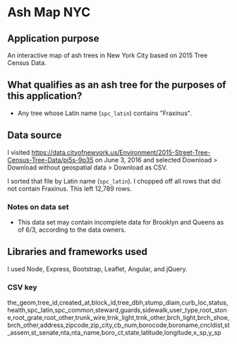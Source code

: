 # Ash Map NYC

## Application purpose
An interactive map of ash trees in New York City based on 2015 Tree Census Data.

## What qualifies as an ash tree for the purposes of this application?

* Any tree whose Latin name (`spc_latin`) contains "Fraxinus".

## Data source

I visited https://data.cityofnewyork.us/Environment/2015-Street-Tree-Census-Tree-Data/pi5s-9p35 on June 3, 2016 and selected Download > Download without geospatial data > Download as CSV.

I sorted that file by Latin name (`spc_latin`). I chopped off all rows that did not contain Fraxinus. This left 12,789 rows.

### Notes on data set

* This data set may contain incomplete data for Brooklyn and Queens as of 6/3, according to the data owners.

## Libraries and frameworks used
I used Node, Express, Bootstrap, Leaflet, Angular, and jQuery.

### CSV key
the_geom,tree_id,created_at,block_id,tree_dbh,stump_diam,curb_loc,status,health,spc_latin,spc_common,steward,guards,sidewalk,user_type,root_stone,root_grate,root_other,trunk_wire,trnk_light,trnk_other,brch_light,brch_shoe,brch_other,address,zipcode,zip_city,cb_num,borocode,boroname,cncldist,st_assem,st_senate,nta,nta_name,boro_ct,state,latitude,longitude,x_sp,y_sp